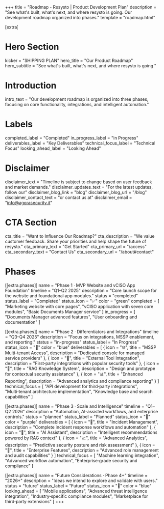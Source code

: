 +++
title = "Roadmap - Resysto | Product Development Plan"
description = "See what's built, what's next, and where resysto is going. Our development roadmap organized into phases."
template = "roadmap.html"

[extra]
# Hero Section
kicker = "SHIPPING PLAN"
hero_title = "Our Product Roadmap"
hero_subtitle = "See what's built, what's next, and where resysto is going."

# Introduction
intro_text = "Our development roadmap is organized into three phases, focusing on core functionality, integrations, and intelligent automation."

# Labels
completed_label = "Completed"
in_progress_label = "In Progress"
deliverables_label = "Key Deliverables"
technical_focus_label = "Technical Focus"
looking_ahead_label = "Looking Ahead"

# Disclaimer
disclaimer_text = "Timeline is subject to change based on user feedback and market demands."
disclaimer_updates_text = "For the latest updates, follow our"
disclaimer_blog_link = "blog"
disclaimer_blog_url = "/blog"
disclaimer_contact_text = "or contact us at"
disclaimer_email = "info@agorasecurity.it"

# CTA Section
cta_title = "Want to Influence Our Roadmap?"
cta_description = "We value customer feedback. Share your priorities and help shape the future of resysto."
cta_primary_text = "Get Started"
cta_primary_url = "/access"
cta_secondary_text = "Contact Us"
cta_secondary_url = "/about#contact"

# Phases
[[extra.phases]]
name = "Phase 1 · MVP Website and vCISO App Foundation"
timeline = "Q1–Q2 2025"
description = "Core launch scope for the website and foundational app modules."
status = "completed"
status_label = "Completed"
status_icon = "✅"
color = "green"
completed = [
    "Marketing website with core pages",
    "vCISO application with seven core modules",
    "Basic Documents Manager service"
]
in_progress = [
    "Documents Manager advanced features",
    "User onboarding and documentation"
]

[[extra.phases]]
name = "Phase 2 · Differentiators and Integrations"
timeline = "Q3–Q4 2025"
description = "Focus on integrations, MSSP enablement, and reporting."
status = "in-progress"
status_label = "In Progress"
status_icon = "🔄"
color = "blue"
deliverables = [
    { icon = "🌐", title = "MSSP Multi-tenant Access", description = "Dedicated console for managed service providers" },
    { icon = "🔗", title = "External Tool Integration", description = "First‑party integrations with popular security tools" },
    { icon = "🧠", title = "RAG Knowledge System", description = "Design and prototype for contextual security assistance" },
    { icon = "📊", title = "Enhanced Reporting", description = "Advanced analytics and compliance reporting" }
]
technical_focus = [
    "API development for third‑party integrations",
    "Multi‑tenant architecture implementation",
    "Knowledge base and search capabilities"
]

[[extra.phases]]
name = "Phase 3 · Scale and Intelligence"
timeline = "Q1–Q2 2026"
description = "Automation, AI-assisted workflows, and enterprise controls."
status = "planned"
status_label = "Planned"
status_icon = "🎯"
color = "purple"
deliverables = [
    { icon = "🚨", title = "Incident Management", description = "Complete incident response workflows and automation" },
    { icon = "🤖", title = "AI Assistant", description = "Intelligent recommendations powered by RAG context" },
    { icon = "📈", title = "Advanced Analytics", description = "Predictive security posture and risk assessment" },
    { icon = "🔐", title = "Enterprise Features", description = "Advanced role management and audit capabilities" }
]
technical_focus = [
    "Machine learning integration",
    "Advanced workflow automation",
    "Enterprise‑grade security and compliance"
]

[[extra.phases]]
name = "Future Considerations · Phase 4+"
timeline = "2026+"
description = "Ideas we intend to explore and validate with users."
status = "future"
status_label = "Future"
status_icon = "👀"
color = "blue"
looking_ahead = [
    "Mobile applications",
    "Advanced threat intelligence integration",
    "Industry‑specific compliance modules",
    "Marketplace for third‑party extensions"
]
+++
